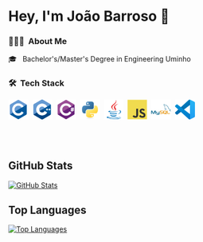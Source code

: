 <p align="center"> </p> <h1> Hey, I'm João Barroso 👋 </h1> <h3> 👨🏻‍💻 &nbsp;About Me </h3>
🎓   Bachelor's/Master's Degree in Engineering Uminho

<h3>🛠 &nbsp;Tech Stack</h3> <div> <img src="https://github.com/devicons/devicon/blob/master/icons/c/c-original.svg" title="C" alt="C" width="40" height="40"/>&nbsp; <img src="https://github.com/devicons/devicon/blob/master/icons/cplusplus/cplusplus-original.svg" title="C++" alt="C++" width="40" height="40"/>&nbsp; <img src="https://github.com/devicons/devicon/blob/master/icons/csharp/csharp-original.svg" title="C#" alt="C#" width="40" height="40"/>&nbsp; <img src="https://github.com/devicons/devicon/blob/master/icons/python/python-original.svg" title="Python" alt="Python" width="40" height="40"/>&nbsp; <img src="https://github.com/devicons/devicon/blob/master/icons/java/java-original.svg" title="Java" alt="Java" width="40" height="40"/>&nbsp; <img src="https://github.com/devicons/devicon/blob/master/icons/javascript/javascript-original.svg" title="JavaScript" alt="JavaScript" width="40" height="40"/>&nbsp; <img src="https://github.com/devicons/devicon/blob/master/icons/mysql/mysql-original-wordmark.svg" title="MySQL" alt="MySQL" width="40" height="40"/>&nbsp; <img src="https://github.com/devicons/devicon/blob/master/icons/vscode/vscode-original.svg" title="VSCode" alt="VSCode" width="40" height="40"/>&nbsp; </div>

<br><br>  <!-- This adds extra spacing between the sections -->

## GitHub Stats

[![GitHub Stats](https://github-readme-stats.vercel.app/api?username=JoaoBarroso25&show_icons=true&theme=radical)](https://github.com/JoaoBarroso25)

## Top Languages

[![Top Languages](https://github-readme-stats.vercel.app/api/top-langs/?username=JoaoBarroso25&layout=compact&theme=radical&langs_count=10)](https://github.com/JoaoBarroso25)

